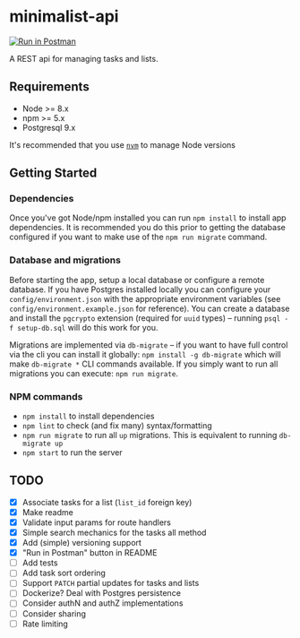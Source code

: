 # minimalist-api

[![Run in Postman](https://run.pstmn.io/button.svg)](https://app.getpostman.com/run-collection/2395cb614da97594b9b6)

A REST api for managing tasks and lists.

## Requirements

- Node >= 8.x
- npm >= 5.x
- Postgresql 9.x

It's recommended that you use [`nvm`](https://github.com/creationix/nvm) to manage Node versions

## Getting Started

### Dependencies

Once you've got Node/npm installed you can run `npm install` to install app dependencies. It is recommended you do this prior to getting the database configured if you want to make use of the `npm run migrate` command.

### Database and migrations

Before starting the app, setup a local database or configure a remote database. If you have Postgres installed locally you can configure your `config/environment.json` with the appropriate environment variables (see `config/environment.example.json` for reference). You can create a database and install the `pgcrypto` extension (required for `uuid` types) – running `psql -f setup-db.sql` will do this work for you.

Migrations are implemented via `db-migrate` – if you want to have full control via the cli you can install it globally: `npm install -g db-migrate` which will make `db-migrate *` CLI commands available. If you simply want to run all migrations you can execute: `npm run migrate`.

### NPM commands

- `npm install` to install dependencies
- `npm lint` to check (and fix many) syntax/formatting
- `npm run migrate` to run all `up` migrations. This is equivalent to running `db-migrate up`
- `npm start` to run the server

## TODO

- [x] Associate tasks for a list (`list_id` foreign key)
- [x] Make readme
- [x] Validate input params for route handlers
- [x] Simple search mechanics for the tasks all method
- [x] Add (simple) versioning support
- [x] "Run in Postman" button in README
- [ ] Add tests
- [ ] Add task sort ordering
- [ ] Support `PATCH` partial updates for tasks and lists
- [ ] Dockerize? Deal with Postgres persistence
- [ ] Consider authN and authZ implementations
- [ ] Consider sharing
- [ ] Rate limiting
